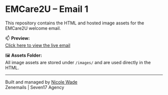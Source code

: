 # EMCare2U – Email 1

This repository contains the HTML and hosted image assets for the EMCare2U welcome email.

📫 **Preview:**  
[Click here to view the live email](https://zenemails.github.io/emcare2u/email1.html)

🖼️ **Assets Folder:**  
All image assets are stored under `/images/` and are used directly in the HTML.

---

Built and managed by [Nicole Wade](https://www.seven17.agency)  
Zenemails | Seven17 Agency
